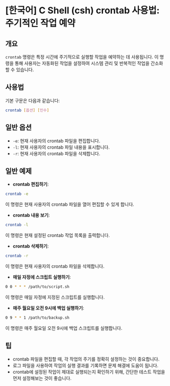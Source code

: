 # [한국어] C Shell (csh) crontab 사용법: 주기적인 작업 예약

## 개요
`crontab` 명령은 특정 시간에 주기적으로 실행할 작업을 예약하는 데 사용됩니다. 이 명령을 통해 사용자는 자동화된 작업을 설정하여 시스템 관리 및 반복적인 작업을 간소화할 수 있습니다.

## 사용법
기본 구문은 다음과 같습니다:
```bash
crontab [옵션] [인수]
```

## 일반 옵션
- `-e`: 현재 사용자의 crontab 파일을 편집합니다.
- `-l`: 현재 사용자의 crontab 파일 내용을 표시합니다.
- `-r`: 현재 사용자의 crontab 파일을 삭제합니다.

## 일반 예제
- **crontab 편집하기**:
```bash
crontab -e
```
이 명령은 현재 사용자의 crontab 파일을 열어 편집할 수 있게 합니다.

- **crontab 내용 보기**:
```bash
crontab -l
```
이 명령은 현재 설정된 crontab 작업 목록을 출력합니다.

- **crontab 삭제하기**:
```bash
crontab -r
```
이 명령은 현재 사용자의 crontab 파일을 삭제합니다.

- **매일 자정에 스크립트 실행하기**:
```bash
0 0 * * * /path/to/script.sh
```
이 명령은 매일 자정에 지정된 스크립트를 실행합니다.

- **매주 월요일 오전 9시에 백업 실행하기**:
```bash
0 9 * * 1 /path/to/backup.sh
```
이 명령은 매주 월요일 오전 9시에 백업 스크립트를 실행합니다.

## 팁
- crontab 파일을 편집할 때, 각 작업의 주기를 정확히 설정하는 것이 중요합니다.
- 로그 파일을 사용하여 작업의 실행 결과를 기록하면 문제 해결에 도움이 됩니다.
- crontab에 설정된 작업이 제대로 실행되는지 확인하기 위해, 간단한 테스트 작업을 먼저 설정해보는 것이 좋습니다.